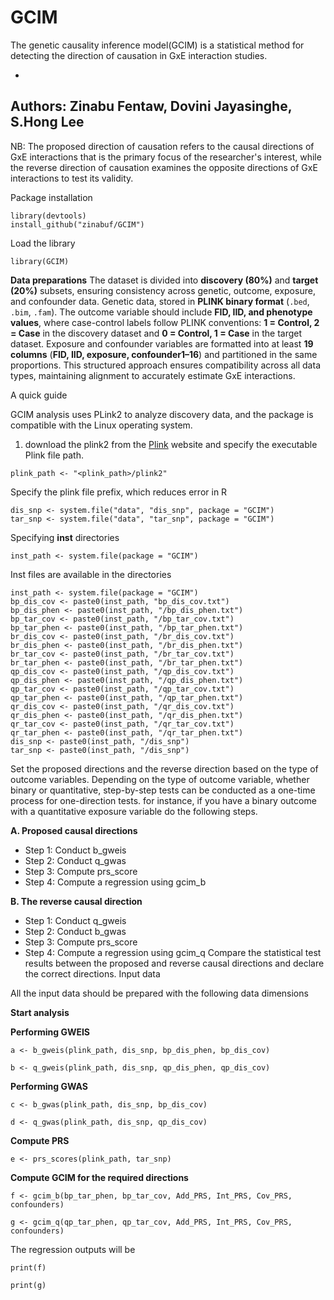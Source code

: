 # GCIM
The genetic causality inference model(GCIM) is a statistical method for detecting the direction of causation in GxE interaction studies. 

- 
 Authors: Zinabu Fentaw, Dovini Jayasinghe, S.Hong Lee
-

NB: The proposed direction of causation refers to the causal directions of GxE interactions that is the primary focus of the researcher's interest, while the reverse direction of causation examines the opposite directions of GxE interactions to test its validity.
   
Package installation

~~~
library(devtools)
install_github("zinabuf/GCIM")
~~~

Load the library

~~~
library(GCIM)
~~~

**Data preparations**
The dataset is divided into **discovery (80%)** and **target (20%)** subsets, ensuring consistency across genetic, outcome, exposure, and confounder data. Genetic data, stored in **PLINK binary format** (`.bed`, `.bim`, `.fam`). The outcome variable should include **FID, IID, and phenotype values**, where case-control labels follow PLINK conventions: **1 = Control, 2 = Case** in the discovery dataset and **0 = Control, 1 = Case** in the target dataset. Exposure and confounder variables are formatted into at least **19 columns** (**FID, IID, exposure, confounder1–16**) and partitioned in the same proportions. This structured approach ensures compatibility across all data types, maintaining alignment to accurately estimate GxE interactions.


A quick guide

GCIM analysis uses PLink2 to analyze discovery data, and the package is compatible with the Linux operating system. 
1. download the plink2 from the [Plink](https://www.cog-genomics.org/plink/2.0/) website and specify the executable Plink file path.
   
~~~
plink_path <- "<plink_path>/plink2"
~~~

Specify the plink file prefix, which reduces error in R

~~~
dis_snp <- system.file("data", "dis_snp", package = "GCIM")
tar_snp <- system.file("data", "tar_snp", package = "GCIM")
~~~
 Specifying **inst** directories

 ~~~
 inst_path <- system.file(package = "GCIM") 
~~~

Inst files are available in the directories

~~~
inst_path <- system.file(package = "GCIM") 
bp_dis_cov <- paste0(inst_path, "bp_dis_cov.txt")
bp_dis_phen <- paste0(inst_path, "/bp_dis_phen.txt")
bp_tar_cov <- paste0(inst_path, "/bp_tar_cov.txt")
bp_tar_phen <- paste0(inst_path, "/bp_tar_phen.txt")
br_dis_cov <- paste0(inst_path, "/br_dis_cov.txt")
br_dis_phen <- paste0(inst_path, "/br_dis_phen.txt")
br_tar_cov <- paste0(inst_path, "/br_tar_cov.txt")
br_tar_phen <- paste0(inst_path, "/br_tar_phen.txt")
qp_dis_cov <- paste0(inst_path, "/qp_dis_cov.txt")
qp_dis_phen <- paste0(inst_path, "/qp_dis_phen.txt")
qp_tar_cov <- paste0(inst_path, "/qp_tar_cov.txt")
qp_tar_phen <- paste0(inst_path, "/qp_tar_phen.txt")
qr_dis_cov <- paste0(inst_path, "/qr_dis_cov.txt")
qr_dis_phen <- paste0(inst_path, "/qr_dis_phen.txt")
qr_tar_cov <- paste0(inst_path, "/qr_tar_cov.txt")
qr_tar_phen <- paste0(inst_path, "/qr_tar_phen.txt")
dis_snp <- paste0(inst_path, "/dis_snp")
tar_snp <- paste0(inst_path, "/dis_snp")
~~~
Set the proposed directions and the reverse direction based on the type of outcome variables. Depending on the type of outcome variable, whether binary or quantitative, step-by-step tests can be conducted as a one-time process for one-direction tests.
for instance, if you have a binary outcome with a quantitative exposure variable do the following steps.

**A. Proposed causal directions**

- Step 1: Conduct b_gweis
- Step 2: Conduct q_gwas
- Step 3: Compute prs_score
- Step 4: Compute a regression using gcim_b
  
**B. The reverse causal direction**

- Step 1: Conduct q_gweis
- Step 2: Conduct b_gwas
- Step 3: Compute prs_score
- Step 4: Compute a regression using gcim_q
Compare the statistical test results between the proposed and reverse causal directions and declare the correct directions.
Input data

All the input data should be prepared with the following data dimensions

**Start analysis**

**Performing GWEIS**

   ~~~
 a <- b_gweis(plink_path, dis_snp, bp_dis_phen, bp_dis_cov)
   ~~~

   ~~~
 b <- q_gweis(plink_path, dis_snp, qp_dis_phen, qp_dis_cov)
   ~~~

**Performing GWAS**

   ~~~
 c <- b_gwas(plink_path, dis_snp, bp_dis_cov)
   ~~~

   ~~~
 d <- q_gwas(plink_path, dis_snp, qp_dis_cov)
   ~~~

**Compute PRS**

   ~~~
 e <- prs_scores(plink_path, tar_snp)
   ~~~

**Compute GCIM for the required directions**

   ~~~
f <- gcim_b(bp_tar_phen, bp_tar_cov, Add_PRS, Int_PRS, Cov_PRS, confounders)
   ~~~

   ~~~
g <- gcim_q(qp_tar_phen, qp_tar_cov, Add_PRS, Int_PRS, Cov_PRS, confounders)
   ~~~

The regression outputs will be 

~~~
print(f)
~~~

~~~
print(g)
~~~



